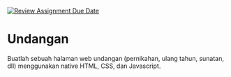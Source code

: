 [![Review Assignment Due Date](https://classroom.github.com/assets/deadline-readme-button-22041afd0340ce965d47ae6ef1cefeee28c7c493a6346c4f15d667ab976d596c.svg)](https://classroom.github.com/a/fI1ZZ4qe)
# Undangan

Buatlah sebuah halaman web undangan (pernikahan, ulang tahun, sunatan, dll) menggunakan native HTML, CSS, dan Javascript.
